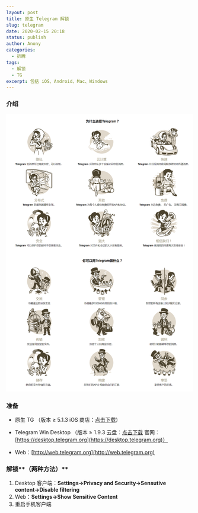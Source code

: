 ```yaml
---
layout: post
title: 原生 Telegram 解锁
slug: telegram
date: 2020-02-15 20:18
status: publish
author: Anony
categories: 
  - 折腾
tags: 
  - 解锁
  - TG
excerpt: 包括 iOS、Android、Mac、Windows
---
```


### 介绍

![](../教程/assets/tg.png)

### 准备

- 原生 TG （版本 ≥ 5.1.3  iOS 商店：[点击下载](https://apps.apple.com/cn/app/telegram-messenger/id686449807)）

- Telegram Win Desktop （版本 ≥ 1.9.3  云盘：[点击下载](https://www.lanzous.com/b0cvwkj4j)  官网：[https://desktop.telegram.org](https://desktop.telegram.org)）

- Web：[http://web.telegram.org](http://web.telegram.org)

### 解锁**（两种方法）**

1. Desktop 客户端：**Settings→Privacy and Security→Sensutive content→Disable filtering**
2. Web：**Settings→Show Sensitive Content**
3. 重启手机客户端